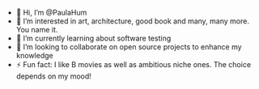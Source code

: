 - 👋 Hi, I’m @PaulaHum
- 👀 I’m interested in art, architecture, good book and many, many more. You name it.
- 🌱 I’m currently learning about software testing
- 💞️ I’m looking to collaborate on open source projects to enhance my knowledge
- ⚡ Fun fact: I like B movies as well as ambitious niche ones. The choice depends on my mood!

<!---
PaulaHum/PaulaHum is a ✨ special ✨ repository because its `README.md` (this file) appears on your GitHub profile.
You can click the Preview link to take a look at your changes.
--->
